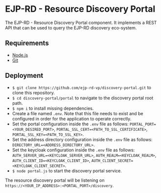 # EJP-RD - Resource Discovery Portal

The EJP-RD - Resource Discovery Portal component. It implements a REST API that can be used to query the EJP-RD discovery eco-system.

## Requirements

- [Node.js](https://nodejs.org/ "https://nodejs.org/")
- [Git](https://git-scm.com/ "https://git-scm.com/")

## Deployment

- `$ git clone https://github.com/ejp-rd-vp/discovery-portal.git` to clone this repository.
- `$ cd discovery-portal/portal` to navigate to the discovery portal root path.
- `$ npm i` to install missing dependencies.
- Create a file named `.env`. Note that this file needs to exist and be configured in order for the application to operate correctly.
- Set the portal configuration inside the `.env` file as follows: `PORTAL_PORT=<YOUR_DESIRED_PORT>`, `PORTAL_SSL_CERT=<PATH_TO_SSL_CERTIFICATE>`, `PORTAL_SSL_KEY=<PATH_TO_SSL_KEY>`.
- Set the address directory configuration inside the `.env` file as follows: `DIRECTORY_URL=<ADDRESS_DIRECTORY_URL>`. 
- Set the keycloak configuration inside the `.env` file as follows: `AUTH_SERVER_URL=<KEYCLOAK_SERVER_URL>`, `AUTH_REALM=<KEYCLOAK_REALM>`, `AUTH_CLIENT_ID=<KEYCLOAK_CLIENT_ID>`, `AUTH_CLIENT_SECRET=<KEYCLOAK_CLIENT_SECRET>`.
- `$ node portal.js` to start the discovery portal service.

The resource discovery portal will be listening on `https://<YOUR_IP_ADDRESS>:<PORTAL_PORT>/discovery`.
